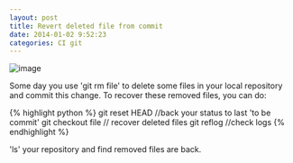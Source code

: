 ```yaml
---
layout: post
title: Revert deleted file from commit
date: 2014-01-02 9:52:23
categories: CI git
---
```


![image](http://i67.photobucket.com/albums/h308/andward/blizzard_zpsaeba38d1.jpg)

Some day you use 'git rm file' to delete some files in your local repository and commit this change. To recover these removed files, you can do:

{% highlight python %}
git reset HEAD //back your status to last 'to be commit'
git checkout file // recover deleted files
git reflog //check logs
{% endhighlight %}

'ls' your repository and find removed files are back.